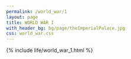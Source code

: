 ```yaml
---
permalink: /world_war/1  
layout: page    
title: WORLD WAR I      
with_header_bg: bg/page/theImperialPalace.jpg  
css: world_war.css
---
```

{% include life/world_war_1.html %}